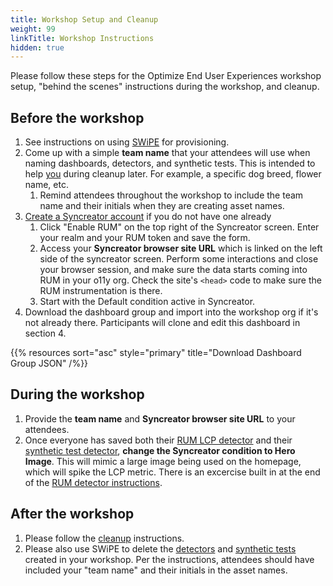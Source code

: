 ```yaml
---
title: Workshop Setup and Cleanup
weight: 99
linkTitle: Workshop Instructions
hidden: true
---
```


Please follow these steps for the Optimize End User Experiences workshop setup, "behind the scenes" instructions during the workshop, and cleanup.

## Before the workshop

1. See instructions on using [SWiPE](../../workshop-setup/1-swipe.md) for provisioning.
1. Come up with a simple **team name** that your attendees will use when naming dashboards, detectors, and synthetic tests. This is intended to help <u>you</u> during cleanup later. For example, a specific dog breed, flower name, etc. 
   1. Remind attendees throughout the workshop to include the team name and their initials when they are creating asset names.
1. [Create a Syncreator account](https://splunko11y.com/syncreator/auth/register) if you do not have one already
   1. Click "Enable RUM" on the top right of the Syncreator screen. Enter your realm and your RUM token and save the form. 
   1. Access your **Syncreator browser site URL** which is linked on the left side of the syncreator screen. Perform some interactions and close your browser session, and make sure the data starts coming into RUM in your o11y org. Check the site's `<head>` code to make sure the RUM instrumentation is there.
   1. Start with the Default condition active in Syncreator.
1. Download the dashboard group and import into the workshop org if it's not already there. Participants will clone and edit this dashboard in section 4.

{{% resources sort="asc" style="primary" title="Download Dashboard Group JSON" /%}}

## During the workshop

1. Provide the **team name** and **Syncreator browser site URL** to your attendees.
1. Once everyone has saved both their [RUM LCP detector](../optimize_end_user_experiences/5-detectors/2-rum-detector.md) and their [synthetic test detector](../optimize_end_user_experiences/5-detectors/1-test-detector.md), **change the Syncreator condition to Hero Image**. This will mimic a large image being used on the homepage, which will spike the LCP metric. There is an excercise built in at the end of the [RUM detector instructions](../optimize_end_user_experiences/5-detectors/2-rum-detector.md).

## After the workshop

1. Please follow the [cleanup](../../workshop-setup/3-clean-up.md) instructions.
1. Please also use SWiPE to delete the [detectors](https://swipe.splunk.show/Delete_Detectors) and [synthetic tests](https://swipe.splunk.show/Delete_Synthetic_Tests) created in your workshop. Per the instructions, attendees should have included your "team name" and their initials in the asset names.